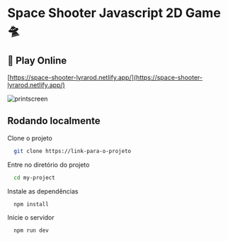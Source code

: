 # Space Shooter Javascript 2D Game 🛸
## 🔗 Play Online
[https://space-shooter-lyrarod.netlify.app/](https://space-shooter-lyrarod.netlify.app/)


![printscreen](https://github.com/lyrarod/space-shooter/assets/40926108/7e207beb-a83f-4c72-8445-7b6d71e66b16)
## Rodando localmente

Clone o projeto

```bash
  git clone https://link-para-o-projeto
```

Entre no diretório do projeto

```bash
  cd my-project
```

Instale as dependências

```bash
  npm install
```

Inicie o servidor

```bash
  npm run dev
```

